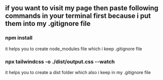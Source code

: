 ## if you want to visit my page then paste following commands in your terminal first because i put them into my .gitignore file

### npm install
it helps you to create node_modules file which i keep .gitignore file

### npx tailwindcss -o ./dist/output.css --watch
it helps you to create a dist folder which also i keep in my .gitignore file
